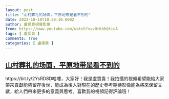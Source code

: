 ```yaml
---
layout: post
title: "山村葬礼的场面，平原地带是看不到的"
date: 2022-10-18T10:30:10.000Z
author: 盧保貴視覺影像
from: https://www.youtube.com/watch?v=vOrKbhQtiuA
tags: [ 盧保貴 ]
comments: True
categories: [ 盧保貴 ]
---
```

<!--1666089010000-->
[山村葬礼的场面，平原地带是看不到的](https://www.youtube.com/watch?v=vOrKbhQtiuA)
------

<div>
https://bit.ly/2YsRD8D哈嘍，大家好！我是盧寶貴！我拍攝的視頻希望能給大家帶來貢獻能夠留存後世，能成為後人對現在的歷史參考期待影像能為將來保留文獻，給人們帶來更多的意義與思考。喜歡我的視頻記得評論哦！
</div>
